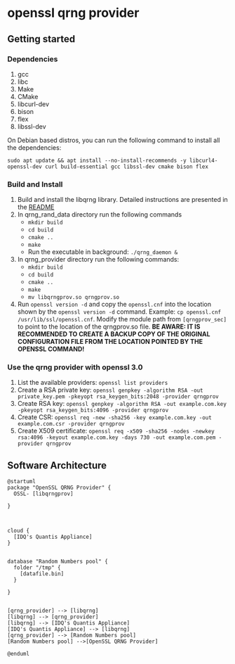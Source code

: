 # openssl qrng provider

## Getting started

### Dependencies

1. gcc
2. libc
3. Make
4. CMake
5. libcurl-dev
6. bison
7. flex
8. libssl-dev

On Debian based distros, you can run the following command to install all the dependencies:
```
sudo apt update && apt install --no-install-recommends -y libcurl4-openssl-dev curl build-essential gcc libssl-dev cmake bison flex
```

### Build and Install

1. Build and install the libqrng library. Detailed instructions are presented in the [README](https://github.com/sebastianardelean/libqrng)
2. In qrng_rand_data directory run the following commands
   + `mkdir build`
   + `cd build`
   + `cmake ..`
   + `make`
   + Run the executable in background: `./qrng_daemon &`
4. In qrng_provider directory run the following commands:
   + `mkdir build`
   + `cd build`
   + `cmake ..`
   + `make`
   + `mv libqrngprov.so qrngprov.so`
5. Run `openssl version -d` and copy the `openssl.cnf` into the location shown by the `openssl version -d` command. Example: `cp openssl.cnf /usr/lib/ssl/openssl.cnf`. Modify the module path from `[qrngprov_sec]` to point to the location of the qrngprov.so file. **BE AWARE: IT IS RECOMMENDED TO CREATE A BACKUP COPY OF THE ORIGINAL CONFIGURATION FILE FROM THE LOCATION POINTED BY THE OPENSSL COMMAND!**

### Use the qrng provider with openssl 3.0

1. List the available providers: `openssl list providers`
2. Create a RSA private key: `openssl genpkey -algorithm RSA -out private_key.pem -pkeyopt rsa_keygen_bits:2048 -provider qrngprov`
3. Create RSA key: `openssl genpkey -algorithm RSA -out example.com.key -pkeyopt rsa_keygen_bits:4096 -provider qrngprov`
4. Create CSR: `openssl req -new -sha256 -key example.com.key -out example.com.csr -provider qrngprov`
5. Create X509 certificate: `openssl req -x509 -sha256 -nodes -newkey rsa:4096 -keyout example.com.key -days 730 -out example.com.pem -provider qrngprov`

## Software Architecture

```
@startuml
package "OpenSSL QRNG Provider" {
  OSSL- [libqrngprov]

}



cloud {
  [IDQ's Quantis Appliance]
}


database "Random Numbers pool" {
  folder "/tmp" {
    [datafile.bin]
  }
  
}


[qrng_provider] --> [libqrng]
[libqrng] --> [qrng_provider]
[libqrng] --> [IDQ's Quantis Appliance]
[IDQ's Quantis Appliance] --> [libqrng]
[qrng_provider] --> [Random Numbers pool]
[Random Numbers pool] -->[OpenSSL QRNG Provider]

@enduml

```

